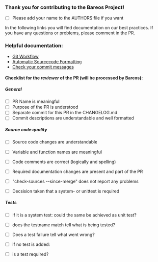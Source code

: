 ### Thank you for contributing to the Bareos Project!

- [ ] Please add your name to the AUTHORS file if you want

In the following links you will find documentation on our best practices. If you have any questions or problems, please comment in the PR. 

### Helpful documentation:

- [Git Workflow](https://docs.bareos.org/DeveloperGuide/gitworkflow.html)
- [Automatic Sourcecode Formatting](https://docs.bareos.org/DeveloperGuide/generaldevel.html#automatic-sourcecode-formatting)
- [Check your commit messages](https://docs.bareos.org/DeveloperGuide/gitworkflow.html#commits)


#### Checklist for the _reviewer_ of the PR (will be processed by Bareos):

##### General 

- [ ] PR Name is meaningful
- [ ] Purpose of the PR is understood
- [ ] Separate commit for this PR in the CHANGELOG.md
- [ ] Commit descriptions are understandable and well formatted

##### Source code quality

- [ ] Source code changes are understandable
- [ ] Variable and function names are meaningful
- [ ] Code comments are correct (logically and spelling)
- [ ] Required documentation changes are present and part of the PR
- [ ] "check-sources --since-merge" does not report any problems

- [ ] Decsision taken that a system- or unittest is required 

##### Tests

- [ ] If it is a system test: could the same be achieved as unit test?
    
- [ ] does the testname match tell what is being tested?
- [ ] Does a test failure tell what went wrong?
- [ ] if no test is added:
- [ ] is a test required? 
